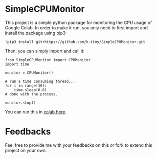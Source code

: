 # SimpleCPUMonitor

This project is a simple python package for monitoring the CPU usage of Google Colab.
In order to make it run, you only need to first import and install the package using pip3:

```
!pip3 install git+https://github.com/k-timy/SimpleCPUMonitor.git
```
Then, you can simply import and call it:

```
from SimpleCPUMonitor import CPUMonitor
import time

monitor = CPUMonitor()

# run a time consuming thread...
for i in range(10):
    time.sleep(0.6)
# done with the process.    

monitor.stop()
```

You can run this in [colab here](https://github.com/k-timy/SimpleCPUMonitor/blob/main/example.ipynb).

# Feedbacks

Feel free to provide me with your feedbacks on this or fork to extend this project on your own.
